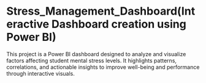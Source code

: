 # Stress_Management_Dashboard(Interactive Dashboard creation using Power BI)
This project is a Power BI dashboard designed to analyze and visualize factors affecting student mental stress levels. It highlights patterns, correlations, and actionable insights to improve well-being and performance through interactive visuals.
